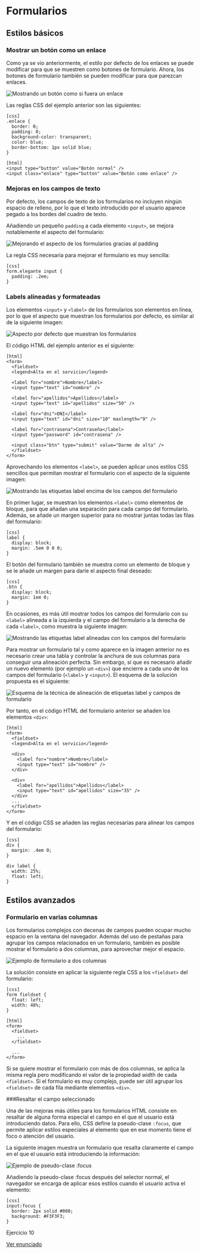 # Formularios

## Estilos básicos

### Mostrar un botón como un enlace

Como ya se vio anteriormente, el estilo por defecto de los enlaces se puede modificar para que se muestren como botones de formulario. Ahora, los botones de formulario también se pueden modificar para que parezcan enlaces.

![Mostrando un botón como si fuera un enlace](cap09/boton_enlace.png)

Las reglas CSS del ejemplo anterior son las siguientes:

    [css]
    .enlace {
      border: 0;
      padding: 0;
      background-color: transparent;
      color: blue;
      border-bottom: 1px solid blue;
    }

    [html]
    <input type="button" value="Botón normal" />
    <input class="enlace" type="button" value="Botón como enlace" />

### Mejoras en los campos de texto

Por defecto, los campos de texto de los formularios no incluyen ningún espacio de relleno, por lo que el texto introducido por el usuario aparece pegado a los bordes del cuadro de texto.

Añadiendo un pequeño `padding` a cada elemento `<input>`, se mejora notablemente el aspecto del formulario:

![Mejorando el aspecto de los formularios gracias al padding](cap09/padding.png)

La regla CSS necesaria para mejorar el formulario es muy sencilla:

    [css]
    form.elegante input {
      padding: .2em;
    }

### Labels alineadas y formateadas

Los elementos `<input>` y `<label>` de los formularios son elementos en línea, por lo que el aspecto que muestran los formularios por defecto, es similar al de la siguiente imagen:

![Aspecto por defecto que muestran los formularios](cap09/aspecto_formularios.png)

El código HTML del ejemplo anterior es el siguiente:

    [html]
    <form>
      <fieldset>
      <legend>Alta en el servicio</legend>
    
      <label for="nombre">Nombre</label>
      <input type="text" id="nombre" />
    
      <label for="apellidos">Apellidos</label>
      <input type="text" id="apellidos" size="50" />
    
      <label for="dni">DNI</label>
      <input type="text" id="dni" size="10" maxlength="9" />
    
      <label for="contrasena">Contraseña</label>
      <input type="password" id="contrasena" />
    
      <input class="btn" type="submit" value="Darme de alta" />
      </fieldset>
    </form>

Aprovechando los elementos `<label>`, se pueden aplicar unos estilos CSS sencillos que permitan mostrar el formulario con el aspecto de la siguiente imagen:

![Mostrando las etiquetas label encima de los campos del formulario](cap09/label.png)

En primer lugar, se muestran los elementos `<label>` como elementos de bloque, para que añadan una separación para cada campo del formulario. Además, se añade un margen superior para no mostrar juntas todas las filas del formulario:

    [css]
    label {
      display: block;
      margin: .5em 0 0 0;
    }

El botón del formulario también se muestra como un elemento de bloque y se le añade un margen para darle el aspecto final deseado:

    [css]
    .btn {
      display: block;
      margin: 1em 0;
    }

En ocasiones, es más útil mostrar todos los campos del formulario con su `<label>` alineada a la izquierda y el campo del formulario a la derecha de cada `<label>`, como muestra la siguiente imagen:

![Mostrando las etiquetas label alineadas con los campos del formulario](cap09/label2.png)

Para mostrar un formulario tal y como aparece en la imagen anterior no es necesario crear una tabla y controlar la anchura de sus columnas para conseguir una alineación perfecta. Sin embargo, sí que es necesario añadir un nuevo elemento (por ejemplo un `<div>`) que encierre a cada uno de los campos del formulario (`<label>` y `<input>`). El esquema de la solución propuesta es el siguiente:

![Esquema de la técnica de alineación de etiquetas label y campos de formulario](cap09/tecnica_alineacion.png)

Por tanto, en el código HTML del formulario anterior se añaden los elementos `<div>`:

    [html]
    <form>
      <fieldset>
      <legend>Alta en el servicio</legend>
    
      <div>
        <label for="nombre">Nombre</label>
        <input type="text" id="nombre" />
      </div>
    
      <div>
        <label for="apellidos">Apellidos</label>
        <input type="text" id="apellidos" size="35" />
      </div>
      ...
      </fieldset>
    </form>

Y en el código CSS se añaden las reglas necesarias para alinear los campos del formulario:

    [css]
    div {
      margin: .4em 0;
    }
    
    div label {
      width: 25%;
      float: left;
    }

##  Estilos avanzados

### Formulario en varias columnas

Los formularios complejos con decenas de campos pueden ocupar mucho espacio en la ventana del navegador. Además del uso de pestañas para agrupar los campos relacionados en un formulario, también es posible mostrar el formulario a dos columnas, para aprovechar mejor el espacio.

![Ejemplo de formulario a dos columnas](cap09/formulario2columnas.png)

La solución consiste en aplicar la siguiente regla CSS a los `<fieldset>` del formulario:

    [css]
    form fieldset {
      float: left;
      width: 48%;
    }

    [html]
    <form>
      <fieldset>
        ...
      </fieldset>
    
      ...
    </form>

Si se quiere mostrar el formulario con más de dos columnas, se aplica la misma regla pero modificando el valor de la propiedad width de cada `<fieldset>`. Si el formulario es muy complejo, puede ser útil agrupar los `<fieldset>` de cada fila mediante elementos `<div>`.

###Resaltar el campo seleccionado

Una de las mejoras más útiles para los formularios HTML consiste en resaltar de alguna forma especial el campo en el que el usuario está introduciendo datos. Para ello, CSS define la pseudo-clase `:focus`, que permite aplicar estilos especiales al elemento que en ese momento tiene el foco o atención del usuario.

La siguiente imagen muestra un formulario que resalta claramente el campo en el que el usuario está introduciendo la información:

![Ejemplo de pseudo-clase :focus](cap09/formulario_focus.png)

Añadiendo la pseudo-clase :focus después del selector normal, el navegador se encarga de aplicar esos estilos cuando el usuario activa el elemento:

    [css]
    input:focus {
      border: 2px solid #000;
      background: #F3F3F3;
    }

<div class="exercise">
  <p class="title">Ejercicio 10</p>
</div>

[Ver enunciado](#ej10)